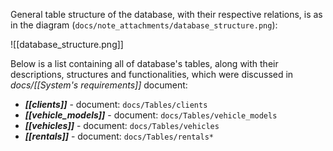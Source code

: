 General table structure of the database, with their respective relations, is as in the diagram (```docs/note_attachments/database_structure.png```):

![[database_structure.png]]

Below is a list containing all of database's tables, along with their descriptions, structures and functionalities, which were discussed in *docs/[[System's requirements]]* document:

- ***[[clients]]*** - document: ```docs/Tables/clients```
- ***[[vehicle_models]]*** - document: ```docs/Tables/vehicle_models```
- ***[[vehicles]]*** - document: ```docs/Tables/vehicles```
- ***[[rentals]]*** - document: ```docs/Tables/rentals*```